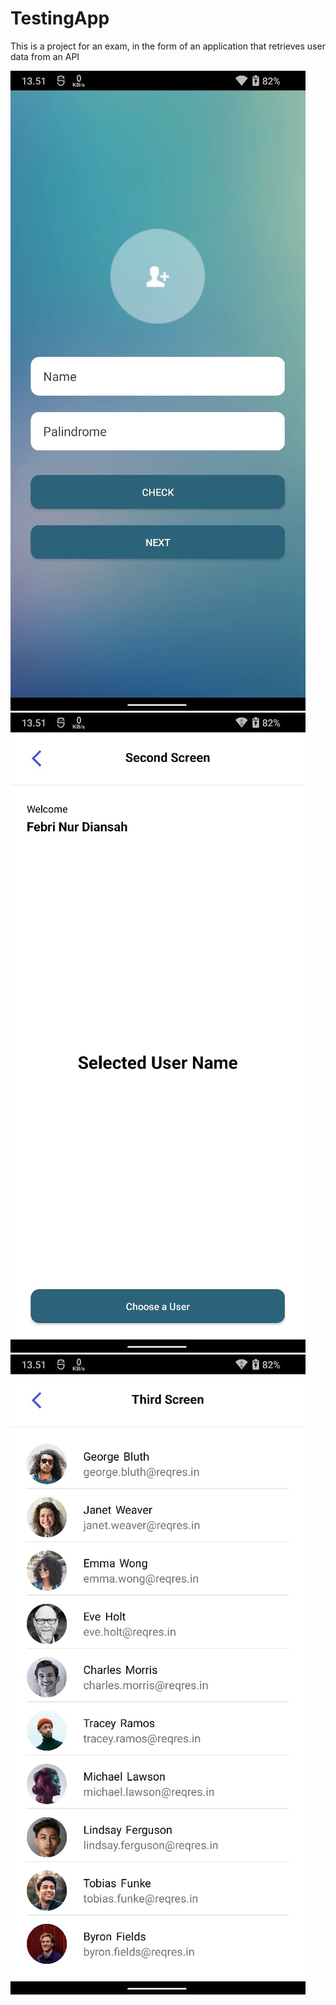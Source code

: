 # TestingApp

This is a project for an exam, in the form of an application that retrieves user data from an API

![Gambar 1](ScreenShot/1.jpeg)
![Gambar 2](ScreenShot/2.jpeg)
![Gambar 3](ScreenShot/3.jpeg)
